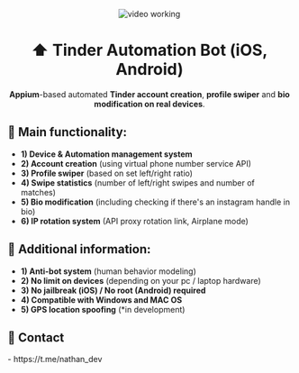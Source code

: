 <p align="center">
<img src="https://github.com/nathandev0/Tinder_Automation_Bot/blob/b6335f65b135283a022e46d17f904371cf392e4e/Demo.gif" alt="video working"/>
</p>
<h1 align="center"> ⬆️ Tinder Automation Bot (iOS, Android) </h1>
<p align="center"><strong>Appium</strong>-based automated <strong>Tinder account creation</strong>, <strong>profile swiper</strong> and <strong>bio modification on real devices</strong>.</p>
<h2 id="contact"> 👀 Main functionality:</h2>

- **1) Device & Automation management system**
- **2) Account creation** (using virtual phone number service API)
- **3) Profile swiper** (based on set left/right ratio)
- **4) Swipe statistics** (number of left/right swipes and number of matches)
- **5) Bio modification** (including checking if there's an instagram handle in bio) 
- **6) IP rotation system** (API proxy rotation link, Airplane mode)

<h2 id="contact"> 📝 Additional information: </h2>

- **1) Anti-bot system** (human behavior modeling)
- **2) No limit on devices** (depending on your pc / laptop hardware)
- **3) No jailbreak (iOS) / No root (Android) required**
- **4) Compatible with Windows and MAC OS**
- **5) GPS location spoofing** (*in development)

<h2 id="contact"> 💬 Contact</h2>
- https://t.me/nathan_dev
